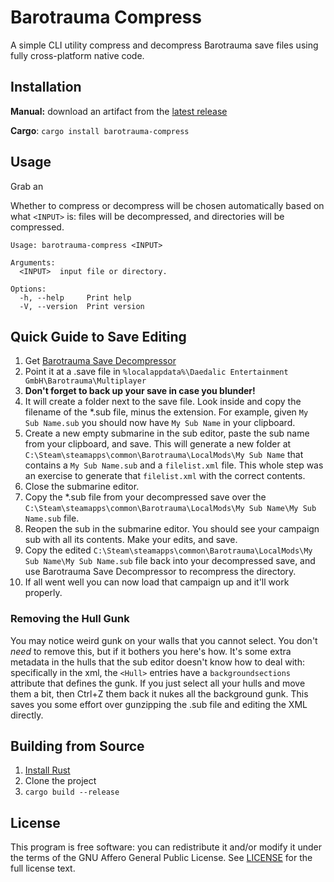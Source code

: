 # Barotrauma Compress

A simple CLI utility compress and decompress Barotrauma save files using fully cross-platform native code.

## Installation

**Manual:** download an artifact from the [latest release](https://github.com/zkxs/barotrauma-compress-rs/releases/latest)

**Cargo**: `cargo install barotrauma-compress`

## Usage

Grab an 

Whether to compress or decompress will be chosen automatically based on what `<INPUT>` is: files will be decompressed, and directories will be compressed.

```
Usage: barotrauma-compress <INPUT>

Arguments:
  <INPUT>  input file or directory.

Options:
  -h, --help     Print help
  -V, --version  Print version
```

## Quick Guide to Save Editing

1. Get [Barotrauma Save Decompressor](https://github.com/Jlobblet/Barotrauma-Save-Decompressor)
2. Point it at a .save file in `%localappdata%\Daedalic Entertainment GmbH\Barotrauma\Multiplayer`
3. **Don't forget to back up your save in case you blunder!**
4. It will create a folder next to the save file. Look inside and copy the filename of the *.sub file, minus the extension. For example, given `My Sub Name.sub` you should now have `My Sub Name` in your clipboard.
5. Create a new empty submarine in the sub editor, paste the sub name from your clipboard, and save. This will generate a new folder at `C:\Steam\steamapps\common\Barotrauma\LocalMods\My Sub Name` that contains a `My Sub Name.sub` and a `filelist.xml` file. This whole step was an exercise to generate that `filelist.xml` with the correct contents.
6. Close the submarine editor.
7. Copy the *.sub file from your decompressed save over the `C:\Steam\steamapps\common\Barotrauma\LocalMods\My Sub Name\My Sub Name.sub` file.
8. Reopen the sub in the submarine editor. You should see your campaign sub with all its contents. Make your edits, and save.
9. Copy the edited `C:\Steam\steamapps\common\Barotrauma\LocalMods\My Sub Name\My Sub Name.sub` file back into your decompressed save, and use Barotrauma Save Decompressor to recompress the directory.
10. If all went well you can now load that campaign up and it'll work properly.

### Removing the Hull Gunk

You may notice weird gunk on your walls that you cannot select. You don't *need* to remove this, but if it bothers you
here's how. It's some extra metadata in the hulls that the sub editor doesn't know how to deal with: specifically in the
xml, the `<Hull>` entries have a `backgroundsections` attribute that defines the gunk. If you just select all your
hulls and move them a bit, then Ctrl+Z them back it nukes all the background gunk. This saves you some effort over
gunzipping the .sub file and editing the XML directly.

## Building from Source

1. [Install Rust](https://www.rust-lang.org/tools/install)
2. Clone the project
3. `cargo build --release`

## License

This program is free software: you can redistribute it and/or modify
it under the terms of the GNU Affero General Public License.
See [LICENSE](LICENSE) for the full license text.
